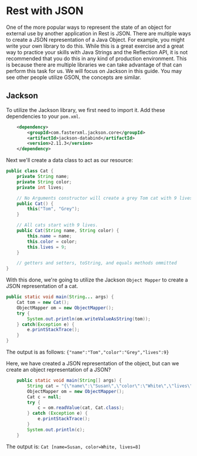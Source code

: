 # Rest with JSON

One of the more popular ways to represent the state of an object for external use by another application in Rest is JSON. There are multiple ways to create a JSON representation of a Java Object. For example, you might write your own library to do this. While this is a great exercise and a great way to practice your skills with Java Strings and the Reflection API, it is not recommended that you do this in any kind of production environment. This is because there are multiple libraries we can take advantage of that can perform this task for us. We will focus on Jackson in this guide. You may see other people utilize GSON, the concepts are similar.

## Jackson
To utilize the Jackson library, we first need to import it. Add these dependencies to your `pom.xml`.
```xml
    <dependency>
	    <groupId>com.fasterxml.jackson.core</groupId>
	    <artifactId>jackson-databind</artifactId>
	    <version>2.11.3</version>
	</dependency>
```

Next we'll create a data class to act as our resource:

```Java
public class Cat {
    private String name;
    private String color;
    private int lives;

    // No Arguments constructor will create a grey Tom cat with 9 lives.
    public Cat() {
        this("Tom", "Grey");
    }

    // All cats start with 9 lives.
    public Cat(String name, String color) {
        this.name = name;
        this.color = color;
        this.lives = 9;
    }

    // getters and setters, toString, and equals methods ommitted
}
```

With this done, we're going to utilize the Jackson `Object Mapper` to create a JSON representation of a cat.

```Java
public static void main(String... args) {
    Cat tom = new Cat();
    ObjectMapper om = new ObjectMapper();
    try {
        System.out.println(om.writeValueAsString(tom));
    } catch(Exception e) {
        e.printStackTrace();
    }
}
```

The output is as follows: `{"name":"Tom","color":"Grey","lives":9}`

Here, we have created a JSON representation of the object, but can we create an object representation of a JSON?


```Java
	public static void main(String[] args) {
		String cat = "{\"name\":\"Susan\",\"color\":\"White\",\"lives\":8}";
		ObjectMapper om = new ObjectMapper();
		Cat c = null;
		try {
			c = om.readValue(cat, Cat.class);
		} catch (Exception e) {
			e.printStackTrace();
		}
		System.out.println(c);
	}
```

The output is: `Cat [name=Susan, color=White, lives=8]`